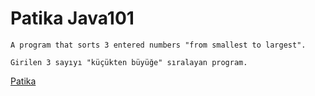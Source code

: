 # Patika Java101
```
A program that sorts 3 entered numbers "from smallest to largest".
```

```
Girilen 3 sayıyı "küçükten büyüğe" sıralayan program.
```
[Patika](https://academy.patika.dev/courses/java101)
